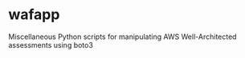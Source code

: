# wafapp
Miscellaneous Python scripts for manipulating AWS Well-Architected assessments using boto3
